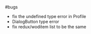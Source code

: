 #bugs
- fix the undefined type error in Profile
- DialogButton type error
- fix redux/woditem list to be the same